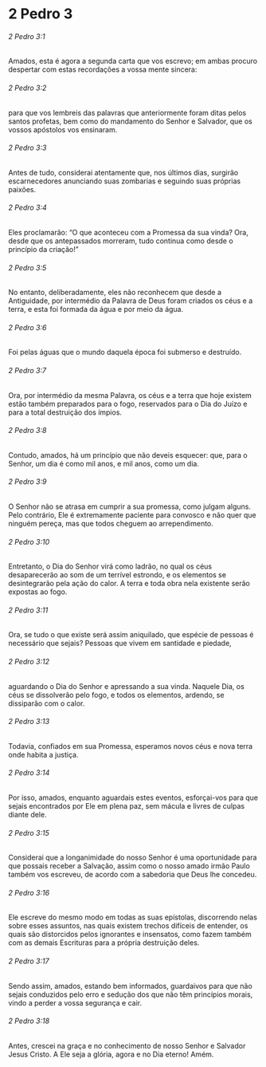 # 2 Pedro 3

###### 2 Pedro 3:1

Amados, esta é agora a segunda carta que vos escrevo; em ambas procuro despertar com estas recordações a vossa mente sincera:

###### 2 Pedro 3:2

para que vos lembreis das palavras que anteriormente foram ditas pelos santos profetas, bem como do mandamento do Senhor e Salvador, que os vossos apóstolos vos ensinaram.

###### 2 Pedro 3:3

Antes de tudo, considerai atentamente que, nos últimos dias, surgirão escarnecedores anunciando suas zombarias e seguindo suas próprias paixões.

###### 2 Pedro 3:4

Eles proclamarão: “O que aconteceu com a Promessa da sua vinda? Ora, desde que os antepassados morreram, tudo continua como desde o princípio da criação!”

###### 2 Pedro 3:5

No entanto, deliberadamente, eles não reconhecem que desde a Antiguidade, por intermédio da Palavra de Deus foram criados os céus e a terra, e esta foi formada da água e por meio da água.

###### 2 Pedro 3:6

Foi pelas águas que o mundo daquela época foi submerso e destruído.

###### 2 Pedro 3:7

Ora, por intermédio da mesma Palavra, os céus e a terra que hoje existem estão também preparados para o fogo, reservados para o Dia do Juízo e para a total destruição dos ímpios.

###### 2 Pedro 3:8

Contudo, amados, há um princípio que não deveis esquecer: que, para o Senhor, um dia é como mil anos, e mil anos, como um dia.

###### 2 Pedro 3:9

O Senhor não se atrasa em cumprir a sua promessa, como julgam alguns. Pelo contrário, Ele é extremamente paciente para convosco e não quer que ninguém pereça, mas que todos cheguem ao arrependimento.

###### 2 Pedro 3:10

Entretanto, o Dia do Senhor virá como ladrão, no qual os céus desaparecerão ao som de um terrível estrondo, e os elementos se desintegrarão pela ação do calor. A terra e toda obra nela existente serão expostas ao fogo.

###### 2 Pedro 3:11

Ora, se tudo o que existe será assim aniquilado, que espécie de pessoas é necessário que sejais? Pessoas que vivem em santidade e piedade,

###### 2 Pedro 3:12

aguardando o Dia do Senhor e apressando a sua vinda. Naquele Dia, os céus se dissolverão pelo fogo, e todos os elementos, ardendo, se dissiparão com o calor.

###### 2 Pedro 3:13

Todavia, confiados em sua Promessa, esperamos novos céus e nova terra onde habita a justiça.

###### 2 Pedro 3:14

Por isso, amados, enquanto aguardais estes eventos, esforçai-vos para que sejais encontrados por Ele em plena paz, sem mácula e livres de culpas diante dele.

###### 2 Pedro 3:15

Considerai que a longanimidade do nosso Senhor é uma oportunidade para que possais receber a Salvação, assim como o nosso amado irmão Paulo também vos escreveu, de acordo com a sabedoria que Deus lhe concedeu.

###### 2 Pedro 3:16

Ele escreve do mesmo modo em todas as suas epístolas, discorrendo nelas sobre esses assuntos, nas quais existem trechos difíceis de entender, os quais são distorcidos pelos ignorantes e insensatos, como fazem também com as demais Escrituras para a própria destruição deles.

###### 2 Pedro 3:17

Sendo assim, amados, estando bem informados, guardaivos para que não sejais conduzidos pelo erro e sedução dos que não têm princípios morais, vindo a perder a vossa segurança e cair.

###### 2 Pedro 3:18

Antes, crescei na graça e no conhecimento de nosso Senhor e Salvador Jesus Cristo. A Ele seja a glória, agora e no Dia eterno! Amém.

